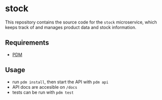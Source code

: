 # stock

This repository contains the source code for the `stock` microservice,
which keeps track of and manages product data and stock information.

## Requirements
- [PDM](https://pdm-project.org/)

## Usage
- run `pdm install`, then start the API with `pdm api`
- API docs are accesible on `/docs`
- tests can be run with `pdm test`